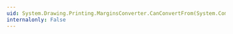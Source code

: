 ```yaml
---
uid: System.Drawing.Printing.MarginsConverter.CanConvertFrom(System.ComponentModel.ITypeDescriptorContext,System.Type)
internalonly: False
---
```

